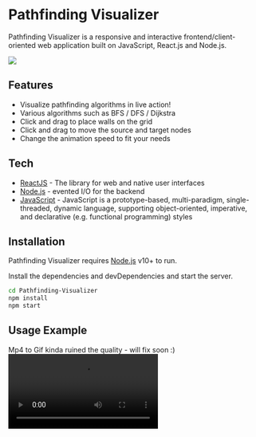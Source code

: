 # Pathfinding Visualizer

Pathfinding Visualizer is a responsive and interactive frontend/client-oriented web application built on JavaScript, React.js and Node.js.

![](https://i.imgur.com/Ky7Lavp.png)

## Features

- Visualize pathfinding algorithms in live action!
- Various algorithms such as BFS / DFS / Dijkstra
- Click and drag to place walls on the grid
- Click and drag to move the source and target nodes
- Change the animation speed to fit your needs

## Tech

- [ReactJS](https://react.dev/) - The library for web and native user interfaces
- [Node.js](https://nodejs.org/en) - evented I/O for the backend
- [JavaScript](https://developer.mozilla.org/en-US/docs/Web/JavaScript) - JavaScript is a prototype-based, multi-paradigm, single-threaded, dynamic language, supporting object-oriented, imperative, and declarative (e.g. functional programming) styles

## Installation

Pathfinding Visualizer requires [Node.js](https://nodejs.org/) v10+ to run.

Install the dependencies and devDependencies and start the server.

```sh
cd Pathfinding-Visualizer
npm install
npm start
```

## Usage Example
Mp4 to Gif kinda ruined the quality - will fix soon :)
![](https://i.imgur.com/Otfoh00.mp4)
